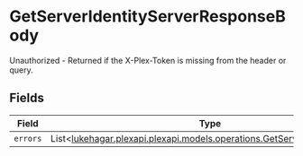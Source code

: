 # GetServerIdentityServerResponseBody

Unauthorized - Returned if the X-Plex-Token is missing from the header or query.


## Fields

| Field                                                                                                                           | Type                                                                                                                            | Required                                                                                                                        | Description                                                                                                                     |
| ------------------------------------------------------------------------------------------------------------------------------- | ------------------------------------------------------------------------------------------------------------------------------- | ------------------------------------------------------------------------------------------------------------------------------- | ------------------------------------------------------------------------------------------------------------------------------- |
| `errors`                                                                                                                        | List<[lukehagar.plexapi.plexapi.models.operations.GetServerIdentityErrors](../../models/operations/GetServerIdentityErrors.md)> | :heavy_minus_sign:                                                                                                              | N/A                                                                                                                             |